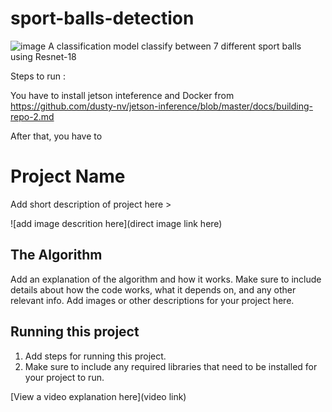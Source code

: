 # sport-balls-detection
![image](https://github.com/amannx26/sport-balls-detection/assets/173274284/557c9f92-3d3d-413f-849e-7e75ba939943)
A classification model classify between 7 different sport balls using Resnet-18

Steps to run : 

You have to install jetson inteference and Docker from https://github.com/dusty-nv/jetson-inference/blob/master/docs/building-repo-2.md

After that, you have to 













# Project Name

 Add short description of project here > 

![add image descrition here](direct image link here)

## The Algorithm

Add an explanation of the algorithm and how it works. Make sure to include details about how the code works, what it depends on, and any other relevant info. Add images or other descriptions for your project here. 

## Running this project

1. Add steps for running this project.
2. Make sure to include any required libraries that need to be installed for your project to run.

[View a video explanation here](video link)
